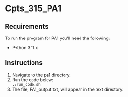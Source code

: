 # Cpts_315_PA1

## Requirements

To run the program for PA1 you'll need the following:
<ul>
<li>Python 3.11.x</li>
</ul>

## Instructions

<ol>
<li>Navigate to the pa1 directory.</li>
<li>Run the code below:</li>
<code>./run_code.sh</code>
<li>The file, PA1_output.txt, will appear in the text directory.</li>
</ol>
